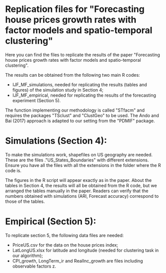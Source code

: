 # Replication files for "Forecasting house prices growth rates with factor models and spatio-temporal clustering"

Here you can find the files to replicate the results of the paper "Forecasting house prices growth rates with factor models and spatio-temporal clustering".

The results can be obtained from the following two main R codes:

- IJF_MF_simulations, needed for replicating the results (tables and figures) of the simulation study in Section 4;
- IJF_MF_empirical, needed for replicating the results of the forecasting experiment (Section 5).

The function implementing our methodology is called "STfacm" and requires the packages "TSclust" and "ClustGeo" to be used. The Ando and Bai (2017) approach is adapted to our setting from the "PDMIF" package.

# Simulations (Section 4):

To make the simulations work, shapefiles on US geography are needed. These are the files ."US_States_Boundaries" with different extensions. Ensure you have all the files with all the extensions in the folder where the R code is.

The figures in the R script will appear exactly as in the paper. About the tables in Section 4, the results will all be obtained from the R code, but we arranged the tables manually in the paper. Readers can verify that the numbers obtained with simulations (ARI, Forecast accuracy) correspond to those of the tables.

# Empirical (Section 5):

To replicate section 5, the following data files are needed:

- PriceUS.csv for the data on the house prices index;
- LatLongUS.xlsx for latitude and longitude (needed for clustering task in our algorithm);
- CPI_growth, LongTerm_ir and RealInc_growth are files including observable factors z.

  
